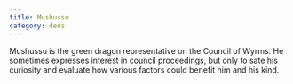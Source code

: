 ```yaml
---
title: Mushussu
category: deus
---
```

Mushussu is the green dragon representative on the Council of Wyrms. He sometimes expresses interest in council proceedings, but only to sate his curiosity and evaluate how various factors could benefit him and his kind.

